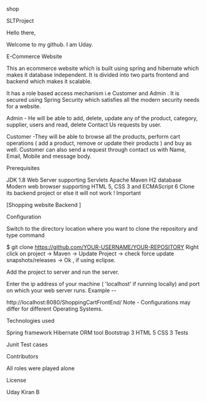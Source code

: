 shop

SLTProject

Hello there,

Welcome to my github. I am Uday.

E-Commerce Website

This an ecommerce website which is built using spring and hibernate which makes it database independent. It is divided into two parts frontend and backend which makes it scalable.

It has a role based access mechanism i.e Customer and Admin . It is secured using Spring Security which satisfies all the modern security needs for a website.

Admin - He will be able to add, delete, update any of the product, category, supplier, users and read, delete Contact Us requests by user.

Customer -They will be able to browse all the products, perform cart operations ( add a product, remove or update their products ) and buy as well. Customer can also send a request through contact us with Name, Email, Mobile and message body.

Prerequisites

JDK 1.8
Web Server supporting Servlets
Apache Maven
H2 database
Modern web browser supporting HTML 5, CSS 3 and ECMAScript 6
Clone its backend project or else it will not work ! Important

[Shopping website Backend ] 

Configuration

Switch to the directory location where you want to clone the repository and type command

$ git clone https://github.com/YOUR-USERNAME/YOUR-REPOSITORY
Right click on project -> Maven -> Update Project -> check force update snapshots/releases -> Ok , if using eclipse.

Add the project to server and run the server.

Enter the ip address of your machine ( 'localhost' if running locally) and port on which your web server runs.
Example --

 http://localhost:8080/ShoppingCartFrontEnd/
Note - Configurations may differ for different Operating Systems.

Technologies used

Spring framework
Hibernate ORM tool
Bootstrap 3
HTML 5
CSS 3
Tests

Junit Test cases

Contributors

All roles were played alone

License

Uday Kiran B
